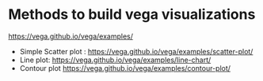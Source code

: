 # Methods to build vega visualizations
https://vega.github.io/vega/examples/

- Simple Scatter plot : https://vega.github.io/vega/examples/scatter-plot/
- Line plot: https://vega.github.io/vega/examples/line-chart/
- Contour plot https://vega.github.io/vega/examples/contour-plot/
